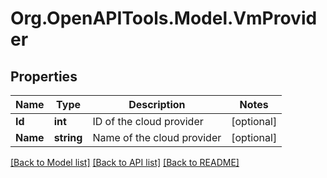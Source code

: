 # Org.OpenAPITools.Model.VmProvider

## Properties

Name | Type | Description | Notes
------------ | ------------- | ------------- | -------------
**Id** | **int** | ID of the cloud provider | [optional] 
**Name** | **string** | Name of the cloud provider | [optional] 

[[Back to Model list]](../README.md#documentation-for-models) [[Back to API list]](../README.md#documentation-for-api-endpoints) [[Back to README]](../README.md)

